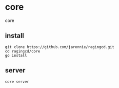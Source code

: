 # core

core

## install

```shell
git clone https://github.com/jaronnie/ragingcd.git
cd ragingcd/core
go install
```

## server

```shell
core server
```
